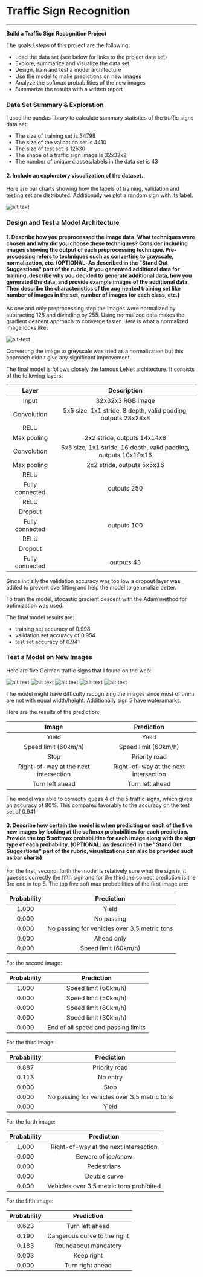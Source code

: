 # **Traffic Sign Recognition** 

---

**Build a Traffic Sign Recognition Project**

The goals / steps of this project are the following:
* Load the data set (see below for links to the project data set)
* Explore, summarize and visualize the data set
* Design, train and test a model architecture
* Use the model to make predictions on new images
* Analyze the softmax probabilities of the new images
* Summarize the results with a written report


[//]: # (Image References)

[image1]: ./examples/visualization.jpg "Visualization"
[image2]: ./examples/grayscale.jpg "Grayscaling"
[image3]: ./examples/random_noise.jpg "Random Noise"
[image4]: ./examples/placeholder.png "Traffic Sign 1"
[image5]: ./examples/placeholder.png "Traffic Sign 2"
[image6]: ./examples/placeholder.png "Traffic Sign 3"
[image7]: ./examples/placeholder.png "Traffic Sign 4"
[image8]: ./examples/placeholder.png "Traffic Sign 5"

### Data Set Summary & Exploration

I used the pandas library to calculate summary statistics of the traffic
signs data set:

* The size of training set is 34799
* The size of the validation set is 4410
* The size of test set is 12630
* The shape of a traffic sign image is 32x32x2
* The number of unique classes/labels in the data set is 43

#### 2. Include an exploratory visualization of the dataset.

Here are bar charts showing how the labels of training, validation and testing set are distributed. Additionally we plot a random sign with its label.

![alt text][image1]

### Design and Test a Model Architecture

#### 1. Describe how you preprocessed the image data. What techniques were chosen and why did you choose these techniques? Consider including images showing the output of each preprocessing technique. Pre-processing refers to techniques such as converting to grayscale, normalization, etc. (OPTIONAL: As described in the "Stand Out Suggestions" part of the rubric, if you generated additional data for training, describe why you decided to generate additional data, how you generated the data, and provide example images of the additional data. Then describe the characteristics of the augmented training set like number of images in the set, number of images for each class, etc.)

As one and only preprocessing step the images were normalized by subtracting 128 and divinding by 255. Using normalized data makes the gradient descent approach to converge faster. Here is what a normalized image looks like:

![alt-text][image1]

Converting the image to greyscale was tried as a normalization but this approach didn't give any significant improvement.


The final model is follows closely the famous LeNet architecture. It consists of the following layers:

| Layer         		|     Description	        					| 
|:---------------------:|:---------------------------------------------:| 
| Input         		| 32x32x3 RGB image   							| 
| Convolution     	|  5x5 size, 1x1 stride, 8 depth, valid padding, outputs 28x28x8 	|
| RELU					|												|
| Max pooling	      	| 2x2 stride,  outputs 14x14x8 				|
| Convolution     	|  5x5 size, 1x1 stride, 16 depth, valid padding, outputs 10x10x16 	|
| Max pooling	      	| 2x2 stride,  outputs 5x5x16 				|
| RELU					|												|
| Fully connected		| outputs 250        									|
| RELU					|												|
| Dropout					|												|
| Fully connected		| outputs 100       									|
| RELU					|												|
| Dropout					|												|
| Fully connected		| outputs 43       									|
 
Since initially the validation accuracy was too low a dropout layer was added to prevent overfitting and help the model to generalize better.

To train the model, stocastic gradient descent with the Adam method for optimization was used.
 
The final model results are:
* training set accuracy of 0.998
* validation set accuracy of 0.954
* test set accuracy of 0.941

 

### Test a Model on New Images

Here are five German traffic signs that I found on the web:

![alt text][image4] ![alt text][image5] ![alt text][image6] 
![alt text][image7] ![alt text][image8]

The model might have difficulty recognizing the images since most of them are not with equal width/height. Additionally sign 5 have wateramarks.

Here are the results of the prediction:

| Image			        |     Prediction	        					| 
|:---------------------:|:---------------------------------------------:| 
| Yield					| Yield											|
| Speed limit (60km/h)      		| Speed limit (60km/h)   									| 
| Stop     			| Priority road 										|
| Right-of-way at the next intersection	      		| Right-of-way at the next intersection					 				|
| Turn left ahead 			| Turn left ahead      							|


The model was able to correctly guess 4 of the 5 traffic signs, which gives an accuracy of 80%. This compares favorably to the accuracy on the test set of 0.941

#### 3. Describe how certain the model is when predicting on each of the five new images by looking at the softmax probabilities for each prediction. Provide the top 5 softmax probabilities for each image along with the sign type of each probability. (OPTIONAL: as described in the "Stand Out Suggestions" part of the rubric, visualizations can also be provided such as bar charts)

For the first, second, forth the model is relatively sure what the sign is, it guesses correctly the fifth sign and for the third the correct prediction is the 3rd one in top 5. The top five soft max probabilities of the first image are:

| Probability         	|     Prediction	        					| 
|:---------------------:|:---------------------------------------------:| 
| 1.000         			| Yield   									| 
| 0.000     				| No passing 										|
| 0.000					|No passing for vehicles over 3.5 metric tons|
| 0.000	      			|Ahead only|
| 0.000				    | Speed limit (60km/h)|


For the second image:

| Probability         	|     Prediction	        					| 
|:---------------------:|:---------------------------------------------:| 
| 1.000         			| Speed limit (60km/h)| 
| 0.000     				| Speed limit (50km/h)|
| 0.000					|Speed limit (80km/h)|
| 0.000	      			|Speed limit (30km/h)|
| 0.000				    |End of all speed and passing limits|

For the third image:

| Probability         	|     Prediction	        					| 
|:---------------------:|:---------------------------------------------:| 
| 0.887         			|Priority road| 
| 0.113     				|No entry|
| 0.000					|Stop|
| 0.000      			|No passing for vehicles over 3.5 metric tons|
| 0.000				    |Yield|

For the forth image:

| Probability         	|     Prediction	        					| 
|:---------------------:|:---------------------------------------------:| 
| 1.000         			|Right-of-way at the next intersection| 
| 0.000     				|Beware of ice/snow|
| 0.000					|Pedestrians|
| 0.000	      			|Double curve|
| 0.000				    |Vehicles over 3.5 metric tons prohibited|


For the fifth image:

| Probability         	|     Prediction	        					| 
|:---------------------:|:---------------------------------------------:| 
| 0.623         			|Turn left ahead| 
| 0.190     				|Dangerous curve to the right|Turn right ahead
| 0.183					|Roundabout mandatory|
| 0.003	      			|Keep right|
| 0.000				    |Turn right ahead|

